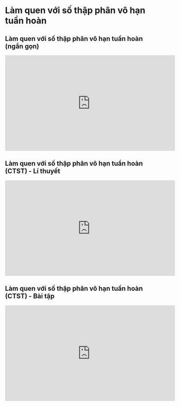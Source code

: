 # Làm quen với số thập phân vô hạn tuần hoàn 
## Làm quen với số thập phân vô hạn tuần hoàn  (ngắn gọn)
<iframe width="560" height="315" src="https://www.youtube.com/embed/a-s3WLHfCDI?si=v89RocP8VyQknqD0" title="YouTube video player" frameborder="0" allow="accelerometer; autoplay; clipboard-write; encrypted-media; gyroscope; picture-in-picture; web-share" referrerpolicy="strict-origin-when-cross-origin" allowfullscreen></iframe>

## Làm quen với số thập phân vô hạn tuần hoàn (CTST) - Lí thuyết
<iframe width="560" height="315" src="https://www.youtube.com/embed/IqsX6G-p7H0?si=we2aDKKyUqqBgDPV" title="YouTube video player" frameborder="0" allow="accelerometer; autoplay; clipboard-write; encrypted-media; gyroscope; picture-in-picture; web-share" referrerpolicy="strict-origin-when-cross-origin" allowfullscreen></iframe>

## Làm quen với số thập phân vô hạn tuần hoàn (CTST) - Bài tập
<iframe width="560" height="315" src="https://www.youtube.com/embed/kS1cA_ZaPqo?si=69MoAn7N_7KZZrji" title="YouTube video player" frameborder="0" allow="accelerometer; autoplay; clipboard-write; encrypted-media; gyroscope; picture-in-picture; web-share" referrerpolicy="strict-origin-when-cross-origin" allowfullscreen></iframe>
